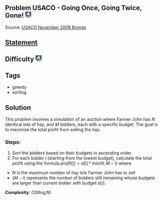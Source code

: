 ## Problem USACO - Going Once, Going Twice, Gone! <img src="../../../../boj-icon/silver4.svg" alt="Silver 4" width="20" height="20">
Source: [USACO November 2008 Bronze](https://www.acmicpc.net/problem/1246)

## [Statement](https://www.acmicpc.net/problem/1246)

## Difficulty <img src="../../../../boj-icon/silver4.svg" alt="Silver 4" width="20" height="20">

## Tags
- greedy
- sorting

## Solution
This problem involves a simulation of an auction where Farmer John has $N$ identical lots of hay, and $M$ bidders, each with a specific budget. The goal is to maximize the total profit from selling the hay.

### Steps:
1. Sort the bidders based on their budgets in ascending order.
2. For each bidder $i$ (starting from the lowest budget), calculate the total profit using the formula $profit[i] = a[i] * min(N, M - i)$ where
- $N$ is the maximum number of hay lots Farmer John has to sell
- $(M - i)$ represents the number of bidders still remaining whose budgets are larger than current bidder with budget $a[i]$.

**Complexity**: $O(N\log N)$
